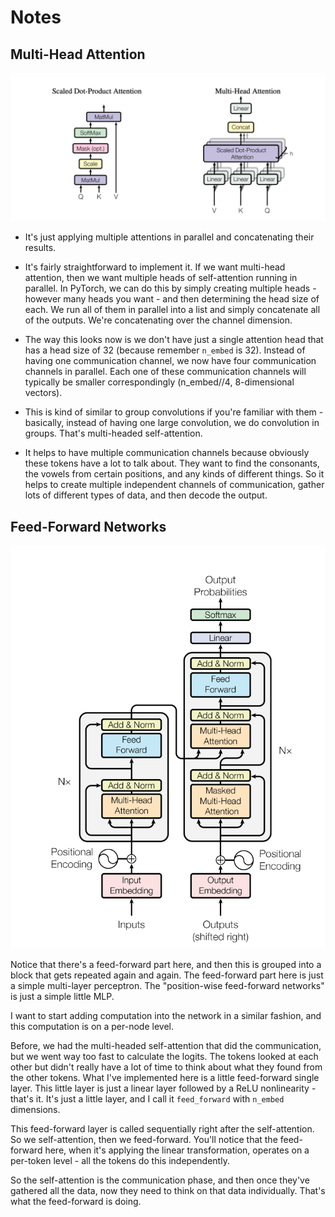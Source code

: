 # Notes
## Multi-Head Attention
![Multi-Head Attention](../images/MHA.png)

- It's just applying multiple attentions in parallel and concatenating their results.

- It's fairly straightforward to implement it. If we want multi-head attention, then we want multiple heads of self-attention running in parallel. In PyTorch, we can do this by simply creating multiple heads - however many heads you want - and then determining the head size of each. We run all of them in parallel into a list and simply concatenate all of the outputs. We're concatenating over the channel dimension.

- The way this looks now is we don't have just a single attention head that has a head size of 32 (because remember `n_embed` is 32). Instead of having one communication channel, we now have four communication channels in parallel. Each one of these communication channels will typically be smaller correspondingly (n_embed//4, 8-dimensional vectors). 

- This is kind of similar to group convolutions if you're familiar with them - basically, instead of having one large convolution, we do convolution in groups. That's multi-headed self-attention.
- It helps to have multiple communication channels because obviously these tokens have a lot to talk about. They want to find the consonants, the vowels from certain positions, and any kinds of different things. So it helps to create multiple independent channels of communication, gather lots of different types of data, and then decode the output.

## Feed-Forward Networks
![Feed-Forward Networks](../images/FFN.png)

Notice that there's a feed-forward part here, and then this is grouped into a block that gets repeated again and again. The feed-forward part here is just a simple multi-layer perceptron. The "position-wise feed-forward networks" is just a simple little MLP.

I want to start adding computation into the network in a similar fashion, and this computation is on a per-node level. 

Before, we had the multi-headed self-attention that did the communication, but we went way too fast to calculate the logits. The tokens looked at each other but didn't really have a lot of time to think about what they found from the other tokens. What I've implemented here is a little feed-forward single layer. This little layer is just a linear layer followed by a ReLU nonlinearity - that's it. It's just a little layer, and I call it `feed_forward` with `n_embed` dimensions.

This feed-forward layer is called sequentially right after the self-attention. So we self-attention, then we feed-forward. You'll notice that the feed-forward here, when it's applying the linear transformation, operates on a per-token level - all the tokens do this independently. 

So the self-attention is the communication phase, and then once they've gathered all the data, now they need to think on that data individually. That's what the feed-forward is doing.